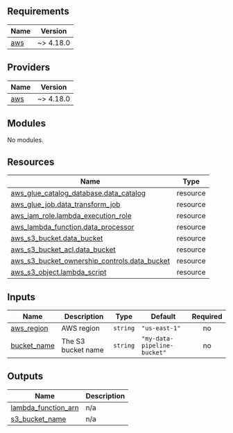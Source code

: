 <!-- BEGIN_TF_DOCS -->
## Requirements

| Name | Version |
|------|---------|
| <a name="requirement_aws"></a> [aws](#requirement\_aws) | ~> 4.18.0 |

## Providers

| Name | Version |
|------|---------|
| <a name="provider_aws"></a> [aws](#provider\_aws) | ~> 4.18.0 |

## Modules

No modules.

## Resources

| Name | Type |
|------|------|
| [aws_glue_catalog_database.data_catalog](https://registry.terraform.io/providers/hashicorp/aws/latest/docs/resources/glue_catalog_database) | resource |
| [aws_glue_job.data_transform_job](https://registry.terraform.io/providers/hashicorp/aws/latest/docs/resources/glue_job) | resource |
| [aws_iam_role.lambda_execution_role](https://registry.terraform.io/providers/hashicorp/aws/latest/docs/resources/iam_role) | resource |
| [aws_lambda_function.data_processor](https://registry.terraform.io/providers/hashicorp/aws/latest/docs/resources/lambda_function) | resource |
| [aws_s3_bucket.data_bucket](https://registry.terraform.io/providers/hashicorp/aws/latest/docs/resources/s3_bucket) | resource |
| [aws_s3_bucket_acl.data_bucket](https://registry.terraform.io/providers/hashicorp/aws/latest/docs/resources/s3_bucket_acl) | resource |
| [aws_s3_bucket_ownership_controls.data_bucket](https://registry.terraform.io/providers/hashicorp/aws/latest/docs/resources/s3_bucket_ownership_controls) | resource |
| [aws_s3_object.lambda_script](https://registry.terraform.io/providers/hashicorp/aws/latest/docs/resources/s3_object) | resource |

## Inputs

| Name | Description | Type | Default | Required |
|------|-------------|------|---------|:--------:|
| <a name="input_aws_region"></a> [aws\_region](#input\_aws\_region) | AWS region | `string` | `"us-east-1"` | no |
| <a name="input_bucket_name"></a> [bucket\_name](#input\_bucket\_name) | The S3 bucket name | `string` | `"my-data-pipeline-bucket"` | no |

## Outputs

| Name | Description |
|------|-------------|
| <a name="output_lambda_function_arn"></a> [lambda\_function\_arn](#output\_lambda\_function\_arn) | n/a |
| <a name="output_s3_bucket_name"></a> [s3\_bucket\_name](#output\_s3\_bucket\_name) | n/a |
<!-- END_TF_DOCS -->